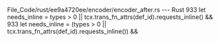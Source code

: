File_Code/rust/ee9a4720ee/encoder/encoder_after.rs --- Rust
933                 let needs_inline = types > 0 || tcx.trans_fn_attrs(def_id).requests_inline() &&                                                          933                 let needs_inline = (types > 0 || tcx.trans_fn_attrs(def_id).requests_inline()) &&


